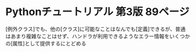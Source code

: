 # Pythonチュートリアル 第3版 89ページ
 [例外クラス]でも、他の[クラス]に可能なことはなんでも[定義]できるが、普通はあまり複雑なことはせず、ハンドラが利用できるようなエラー情報をいくつかの[属性]として提供するにとどめる
